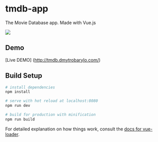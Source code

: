 # tmdb-app

The Movie Database app. Made with Vue.js

![](https://github.com/dmtrbrl/tmdb-app/blob/master/docs/demo.gif)

## Demo
[Live DEMO] (http://tmdb.dmytrobarylo.com/)


## Build Setup

``` bash
# install dependencies
npm install

# serve with hot reload at localhost:8080
npm run dev

# build for production with minification
npm run build
```

For detailed explanation on how things work, consult the [docs for vue-loader](http://vuejs.github.io/vue-loader).
